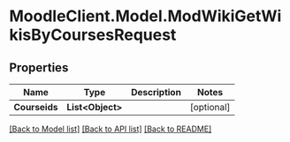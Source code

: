 # MoodleClient.Model.ModWikiGetWikisByCoursesRequest

## Properties

Name | Type | Description | Notes
------------ | ------------- | ------------- | -------------
**Courseids** | **List&lt;Object&gt;** |  | [optional] 

[[Back to Model list]](../README.md#documentation-for-models) [[Back to API list]](../README.md#documentation-for-api-endpoints) [[Back to README]](../README.md)

